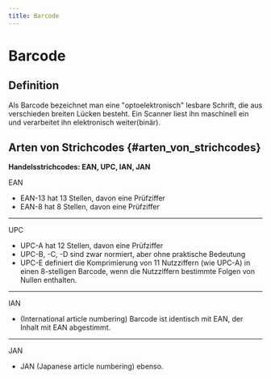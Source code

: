 ```yaml
---
title: Barcode
---
```


# Barcode

## Definition

Als Barcode bezeichnet man eine \"optoelektronisch\" lesbare Schrift,
die aus verschieden breiten Lücken besteht. Ein Scanner liest ihn
maschinell ein und verarbeitet ihn elektronisch weiter(binär).

## Arten von Strichcodes {#arten_von_strichcodes}

**Handelsstrichcodes: EAN, UPC, IAN, JAN**

EAN

-   EAN-13 hat 13 Stellen, davon eine Prüfziffer
-   EAN-8 hat 8 Stellen, davon eine Prüfziffer

------------------------------------------------------------------------

UPC

-   UPC-A hat 12 Stellen, davon eine Prüfziffer
-   UPC-B, -C, -D sind zwar normiert, aber ohne praktische Bedeutung
-   UPC-E definiert die Komprimierung von 11 Nutzziffern (wie UPC-A) in
    einen 8-stelligen Barcode, wenn die Nutzziffern bestimmte Folgen von
    Nullen enthalten.

------------------------------------------------------------------------

IAN

-   (International article numbering) Barcode ist identisch mit EAN, der
    Inhalt mit EAN abgestimmt.

------------------------------------------------------------------------

JAN

-   JAN (Japanese article numbering) ebenso.
